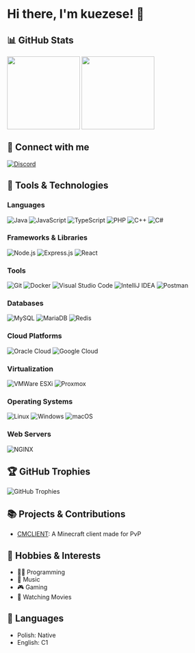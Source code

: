 # Hi there, I'm kuezese! 👋

## 📊 GitHub Stats

<div>
  <img src="https://github-readme-stats-blond-nine-67.vercel.app/api?username=cmclient&theme=chartreuse-dark&show_icons=true&hide_border=true&count_private=true" alt="" style="height: 170px;" align="center">
  <img src="https://github-readme-stats-blond-nine-67.vercel.app/api/top-langs/?username=cmclient&theme=chartreuse-dark&show_icons=true&hide_border=true&layout=compact" alt="" style="height: 170px;" align="center">
</div>

## 🔗 Connect with me

[![Discord](https://img.shields.io/badge/Discord-7289DA?style=for-the-badge&logo=discord&logoColor=white)](https://discord.com/users/kuezese)

## 🚀 Tools & Technologies

### Languages
![Java](https://img.shields.io/badge/Java-007396?style=for-the-badge&logo=java&logoColor=white)
![JavaScript](https://img.shields.io/badge/JavaScript-F7DF1E?style=for-the-badge&logo=javascript&logoColor=black)
![TypeScript](https://img.shields.io/badge/TypeScript-007ACC?style=for-the-badge&logo=typescript&logoColor=white)
![PHP](https://img.shields.io/badge/PHP-777BB4?style=for-the-badge&logo=php&logoColor=white)
![C++](https://img.shields.io/badge/C++-00599C?style=for-the-badge&logo=c%2B%2B&logoColor=white)
![C#](https://img.shields.io/badge/C%23-239120?style=for-the-badge&logo=c-sharp&logoColor=white)

### Frameworks & Libraries
![Node.js](https://img.shields.io/badge/Node.js-339933?style=for-the-badge&logo=nodedotjs&logoColor=white)
![Express.js](https://img.shields.io/badge/Express.js-000000?style=for-the-badge&logo=express&logoColor=white)
![React](https://img.shields.io/badge/React-20232A?style=for-the-badge&logo=react&logoColor=61DAFB)

### Tools
![Git](https://img.shields.io/badge/Git-F05032?style=for-the-badge&logo=git&logoColor=white)
![Docker](https://img.shields.io/badge/Docker-2496ED?style=for-the-badge&logo=docker&logoColor=white)
![Visual Studio Code](https://img.shields.io/badge/Visual_Studio_Code-0078D4?style=for-the-badge&logo=visual-studio-code&logoColor=white)
![IntelliJ IDEA](https://img.shields.io/badge/IntelliJ_IDEA-000000?style=for-the-badge&logo=intellij-idea&logoColor=white)
![Postman](https://img.shields.io/badge/Postman-FF6C37?style=for-the-badge&logo=postman&logoColor=white)

### Databases
![MySQL](https://img.shields.io/badge/MySQL-4479A1?style=for-the-badge&logo=mysql&logoColor=white)
![MariaDB](https://img.shields.io/badge/MariaDB-003545?style=for-the-badge&logo=mariadb&logoColor=white)
![Redis](https://img.shields.io/badge/Redis-DC382D?style=for-the-badge&logo=redis&logoColor=white)

### Cloud Platforms
![Oracle Cloud](https://img.shields.io/badge/Oracle_Cloud-F80000?style=for-the-badge&logo=oracle&logoColor=white)
![Google Cloud](https://img.shields.io/badge/Google_Cloud-4285F4?style=for-the-badge&logo=google-cloud&logoColor=white)

### Virtualization
![VMWare ESXi](https://img.shields.io/badge/VMWare_ESXi-607078?style=for-the-badge&logo=vmware&logoColor=white)
![Proxmox](https://img.shields.io/badge/Proxmox-4B4B4B?style=for-the-badge&logo=proxmox&logoColor=white)

### Operating Systems
![Linux](https://img.shields.io/badge/Linux-FCC624?style=for-the-badge&logo=linux&logoColor=black)
![Windows](https://img.shields.io/badge/Windows-0078D6?style=for-the-badge&logo=windows&logoColor=white)
![macOS](https://img.shields.io/badge/macOS-000000?style=for-the-badge&logo=apple&logoColor=white)

### Web Servers
![NGINX](https://img.shields.io/badge/NGINX-009639?style=for-the-badge&logo=nginx&logoColor=white)

## 🏆 GitHub Trophies

![GitHub Trophies](https://github-profile-trophy.vercel.app/?username=cmclient&theme=radical&no-bg=true&no-frame=true&column=7&row=1)

## 📚 Projects & Contributions

- [CMCLIENT](https://cmclient.pl): A Minecraft client made for PvP

## 🌱 Hobbies & Interests

- 👨‍💻 Programming
- 🎵 Music
- 🎮 Gaming
- 🎥 Watching Movies

## 💬 Languages

- Polish: Native
- English: C1

